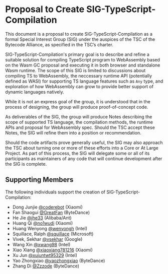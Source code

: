 # Proposal to Create SIG-TypeScript-Compilation

This document is a proposal to create SIG-TypeScript-Compilation as a formal Special Interest Group (SIG) under the auspices of the TSC of the Bytecode Alliance, as specified in the TSC’s charter. 

SIG-TypeScript-Compilation's primary goal is to describe and refine a suitable solution for compiling TypeScript program to WebAssembly based on the Wasm GC proposal and executing it in both browser and standalone Wasm runtime. The scope of this SIG is limited to discussions about compiling TS to WebAssembly, the neccessary runtime API (potentially defined as WASI) for supporting TS language features such as `Any` type, and exploration of how WebAssembly can grow to provide better support of dynamic languages natively.

While it is not an express goal of the group, it is understood that in the process of designing, the group will produce proof-of-concept code.   

As deliverables of the SIG, the group will produce Notes describing the scope of supported TS language, the compilation methods, the runtime APIs and proposal for WebAssembly spec. Should the TSC accept these Notes, the SIG will refine them into a position or recommendation. 

Should the code artifacts prove generally useful, the SIG may also approach the TSC about turning one or more of these efforts into a Core or At Large Project. As part of this process, the SIG will delegate some or all of its participants as maintainers of any code that will continue development after the SIG is complete. 

## Supporting Members 

The following individuals support the creation of SIG-TypeScript-Compilation: 
- Dong Junjie [@coderebot](https://github.com/coderebot) (Xiaomi)  
- Fan Shaogui [@GreatFan](https://github.com/GreatFan) (ByteDance)  
- He Jie [@jhe33](https://github.com/jhe33) (Alibaba/Ant)   
- Huang Qi [@no1wudi](https://github.com/no1wudi) (Xiaomi)  
- Huang Wenyong [@wenyongh](https://github.com/wenyongh) (Intel)  
- Squillace, Ralph [@squillace](https://github.com/squillace) (Microsoft)
- Vivek, Sekhar [@vsekhar](https://github.com/vsekhar) (Google)
- Wang Xin [@xwang98](https://github.com/xwang98) (Intel)  
- Xiao Xiang [@xiaoxiang781216](https://github.com/xiaoxiang781216) (Xiaomi)  
- Xu Jun [@xujuntwt95329](https://github.com/xujuntwt95329) (Intel)  
- Yao Zhongxiao [@yaozhongxiao](https://github.com/yaozhongxiao) (ByteDance)  
- Zhang Di [@Zzzode](https://github.com/Zzzode) (ByteDance)  

